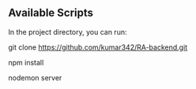 ## Available Scripts

In the project directory, you can run:

git clone https://github.com/kumar342/RA-backend.git

npm install

nodemon server

